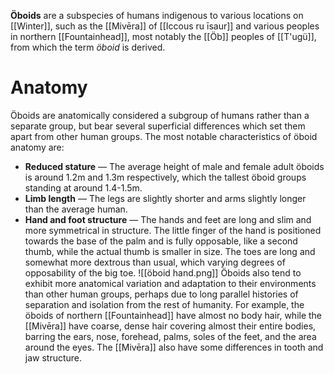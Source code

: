 **Öboids** are a subspecies of humans indigenous to various locations on [[Winter]], such as the [[Mivēra]] of [[Iccous ru īsaur]] and various peoples in northern [[Fountainhead]], most notably the [[Öb]] peoples of [[T'ugü]], from which the term *öboid* is derived.
# Anatomy
Öboids are anatomically considered a subgroup of humans rather than a separate group, but bear several superficial differences which set them apart from other human groups. The most notable characteristics of öboid anatomy are:
- **Reduced stature** — The average height of male and female adult öboids is around 1.2m and 1.3m respectively, which the tallest öboid groups standing at around 1.4-1.5m.
- **Limb length** — The legs are slightly shorter and arms slightly longer than the average human.
- **Hand and foot structure** — The hands and feet are long and slim and more symmetrical in structure. The little finger of the hand is positioned towards the base of the palm and is fully opposable, like a second thumb, while the actual thumb is smaller in size. The toes are long and somewhat more dextrous than usual, which varying degrees of opposability of the big toe.
![[öboid hand.png]]
Öboids also tend to exhibit more anatomical variation and adaptation to their environments than other human groups, perhaps due to long parallel histories of separation and isolation from the rest of humanity. For example, the öboids of northern [[Fountainhead]] have almost no body hair, while the [[Mivēra]] have coarse, dense hair covering almost their entire bodies, barring the ears, nose, forehead, palms, soles of the feet, and the area around the eyes. The [[Mivēra]] also have some differences in tooth and jaw structure.